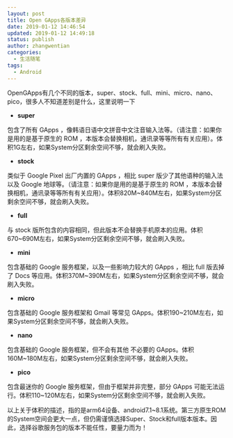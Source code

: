```yaml
---
layout: post
title: Open GApps各版本差异
date: 2019-01-12 14:46:54
updated: 2019-01-12 14:49:18
status: publish
author: zhangwentian
categories: 
  - 生活随笔
tags: 
  - Android
---
```



OpenGApps有几个不同的版本，super、stock、full、mini、micro、nano、pico，很多人不知道差别是什么，这里说明一下

 

 - **super**

包含了所有 GApps ，像韩语日语中文拼音中文注音输入法等。（请注意：如果你是用的是基于原生的 ROM ，本版本会替换相机，通讯录等等所有有关应用）。体积1G左右，如果System分区剩余空间不够，就会刷入失败。

 - **stock**

类似于 Google Pixel 出厂内置的 GApps ，相比 super 版少了其他语种的输入法以及 Google 地球等。（请注意：如果你是用的是基于原生的 ROM ，本版本会替换相机，通讯录等等所有有关应用）。体积820M~840M左右，如果System分区剩余空间不够，就会刷入失败。

 - **full**

与 stock 版所包含的内容相同，但此版本不会替换手机原本的应用。体积670~690M左右，如果System分区剩余空间不够，就会刷入失败。

 - **mini**

包含基础的 Google 服务框架，以及一些影响力较大的 GApps ，相比 full 版去掉了 Docs 等应用。体积370M~390M左右，如果System分区剩余空间不够，就会刷入失败。

 - **micro**

包含基础的 Google 服务框架和 Gmail 等常见 GApps。体积190~210M左右，如果System分区剩余空间不够，就会刷入失败。

 - **nano**

包含基础的 Google 服务框架，但不会有其他 不必要的 GApps。体积160M~180M左右，如果System分区剩余空间不够，就会刷入失败。

 - **pico**

包含最迷你的 Google 服务框架，但由于框架并非完整，部分 GApps 可能无法运行。体积110~120M左右，如果System分区剩余空间不够，就会刷入失败。

 

以上关于体积的描述，指的是arm64设备、android7.1~8.1系统。第三方原生ROM的System空间会更大一点，但仍需谨慎选择Super、Stock和full版本版本。因此，选择谷歌服务包的版本不能任性，要量力而为！